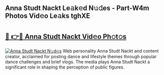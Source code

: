 ## Anna Studt Nackt Le𝚊k𝚎d N𝚞𝚍es - Part-W4m Photos Vid𝚎o Le𝚊ks tghXE

# <h2><a href="http://fb2ugj.evod.top/?m=Anna+Studt+Nackt">🔗 👉🔴 Anna Studt Nackt Vid𝚎o Ph𝚘t𝚘s</a></h2>

[![Anna Studt Nackt N𝚞d𝚎s](https://i.imgur.com/8V9OHl7.gif)](http://fb2ugj.evod.top/?m=Anna+Studt+Nackt)
Web personality Anna Studt Nackt and content creator, acclaimed for posting dance and lifestyle themes through popular dance challenges and brief vlogs. The media plays Anna Studt Nackt a significant role in shaping the perception of public figures. 

